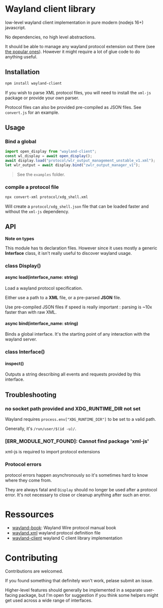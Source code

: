 # Wayland client library

low-level wayland client implementation in pure modern (nodejs 16+) javascript.

No dependencies, no high level abstractions.

It should be able to manage any wayland protocol extension out there (see [the popular ones](https://wayland.app/protocols/)). However it might require a lot of glue code to do anything useful.

## Installation

```sh
npm install wayland-client
```

If you wish to parse XML protocol files, you will need to install the `xml-js` package or provide your own parser.

Protocol files can also be provided pre-compiled as JSON files. See `convert.js` for an example.

## Usage

### Bind a global
```js
import open_display from "wayland-client";
const wl_display = await open_display();
await display.load("protocol/wlr_output_management_unstable_v1.xml");
let wlr_output = await display.bind("zwlr_output_manager_v1");
```

 > See the `examples` folder.

### compile a protocol file

```sh
npx convert-xml protocol/xdg_shell.xml
```
Will create a `protocol/xdg_shell.json` file that can be loaded faster and without the `xml-js` dependency.

## API

**Note on types**

This module has ts declaration files. However since it uses mostly a generic **Interface** class, it isn't really useful to discover wayland usage.

### class Display()

#### async load(interface_name: string)

Load a wayland protocol specification.

Either use a path to a **XML** file, or a pre-parsed **JSON** file.

Use pre-compiled JSON files if speed is really important : parsing is ~10x faster than with raw XML.

#### async bind(interface_name: string)

Binds a global interface. It's the starting point of any interaction with the wayland server.

### class Interface()

#### inspect()

Outputs a string describing all events and requests provided by this interface.


## Troubleshooting

### no socket path provided and XDG_RUNTIME_DIR not set

Wayland requires `process.env["XDG_RUNTIME_DIR"]` to be set to a valid path.

Generally, it's `/run/user/$(id -u)/`.

### [ERR_MODULE_NOT_FOUND]: Cannot find package 'xml-js'

xml-js is required to import protocol extensions

### Protocol errors

protocol errors happen asynchronously so it's sometimes hard to know where they come from.

They are always fatal and `Display` should no longer be used after a protocol error. It's not necessary to close or cleanup anything after such an error.


# Ressources

 - [wayland-book](https://wayland-book.com/introduction.html): Wayland Wire protocol manual book
 - [wayland.xml](https://gitlab.freedesktop.org/wayland/wayland/blob/master/protocol/wayland.xml) wayland protocol definition file
 - [wayland-client](https://gitlab.freedesktop.org/wayland/wayland/-/blob/main/src/wayland-client.c) wayland C client library implementation

# Contributing

Contributions are welcomed.

If you found something that definitely won't work, pelase submit an issue.

Higher-level features should generally be implemented in a separate user-facing package, but I'm open for suggestion if you think some helpers might get used across a wide range of interfaces.
